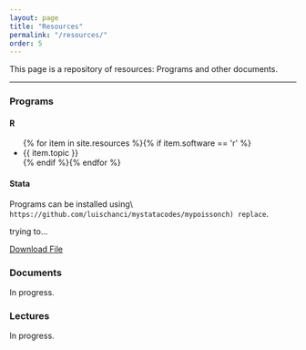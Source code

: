 ```yaml
---
layout: page
title: "Resources"
permalink: "/resources/"
order: 5
---
```


This page is a repository of resources: Programs and other documents.

-----
### Programs

#### R
<!--- (Estoy trabajando en esta parte: crear lin similar a publicaciones... postear contenido de clases) -->

<div id="resources">
<ul class="ul-resources">
  {% for item in site.resources %}{% if item.software == 'r' %}
    <li>
    {{ item.topic }}
    </li>
  {% endif %}{% endfor %}
</ul>
</div>


#### Stata
Programs can be installed using\\
 `https://github.com/luischanci/mystatacodes/mypoissonch) replace`.

trying to...

<a href="https://github.com/luischanci/mypoissonch">Download File</a>


### Documents

In progress.

### Lectures

In progress.
